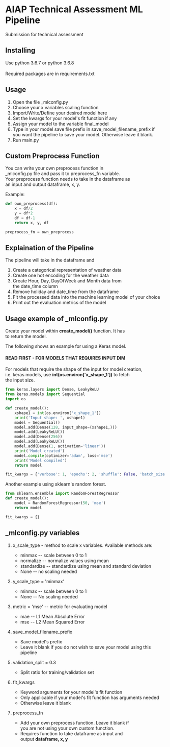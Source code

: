 # AIAP Technical Assessment ML Pipeline

Submission for technical assessment

## Installing

Use python 3.6.7 or python 3.6.8\
\
Required packages are in requirements.txt

## Usage

1. Open the file _mlconfig.py
2. Choose your x variables scaling function
3. Import/Write/Define your desired model here
4. Set the kwargs for your model's fit function if any
5. Assign your model to the variable final_model
6. Type in your model save file prefix in save_model_filename_prefix if\
you want the pipeline to save your model. Otherwise leave it blank.
7. Run main.py

## Custom Preprocess Function
You can write your own preprocess function in\
_mlconfig.py file and pass it to preprocess_fn variable.\
Your preprocess function needs to take in the dataframe as\
an input and output dataframe, x, y.

Example:
```python
def own_preprocess(df):
    x = df/2
    y = df*2
    df = df-1
    return x, y, df

preprocess_fn = own_preprocess
```

## Explaination of the Pipeline
The pipeline will take in the dataframe and
1. Create a categorical representation of weather data
2. Create one hot encoding for the weather data
3. Create Hour, Day, DayOfWeek and Month data from\
the date_time column
4. Remove holiday and date_time from the dataframe
5. Fit the processed data into the machine learning model of your choice
6. Print out the evaluation metrics of the model

## Usage example of _mlconfig.py
Create your model within **create_model()** function. It has\
to return the model.

The following shows an example for using a Keras model.

#### READ FIRST - FOR MODELS THAT REQUIRES INPUT DIM
For models that require the shape of the input for model creation,\
i.e. keras models, use **int(os.environ['x_shape_1'])** to fetch\
the input size.

```python
from keras.layers import Dense, LeakyReLU
from keras.models import Sequential
import os

def create_model():
    xshape1 = int(os.environ['x_shape_1'])
    print('Input shape: ', xshape1)
    model = Sequential()
    model.add(Dense(128, input_shape=(xshape1,)))
    model.add(LeakyReLU())
    model.add(Dense(256))
    model.add(LeakyReLU())
    model.add(Dense(1, activation='linear'))
    print('Model created')
    model.compile(optimizer='adam', loss='mse')
    print('Model compiled')
    return model

fit_kwargs = {'verbose': 1, 'epochs': 2, 'shuffle': False, 'batch_size': 128}
```

Another example using sklearn's random forest.

```python
from sklearn.ensemble import RandomForestRegressor
def create_model():
    model = RandomForestRegressor(50, 'mse')
    return model

fit_kwargs = {}
```

## _mlconfig.py variables
1. x_scale_type - method to scale x variables. Available methods are:
    - minmax -- scale between 0 to 1
    - normalize -- normalize values using mean
    - standardize -- standardize using mean and standard deviation
    - None --  no scaling needed
2. y_scale_type = 'minmax'
    - minmax -- scale between 0 to 1
    - None -- No scaling needed
3. metric = 'mse' -- metric for evaluating model
    - mae --  L1 Mean Absolute Error
    - mse -- L2 Mean Squared Error
4. save_model_filename_prefix 
    - Save model's prefix
    - Leave it blank if you do not wish to save your model using this pipeline
5. validation_split = 0.3
    - Split ratio for training/validation set
6. fit_kwargs
    - Keyword arguments for your model's fit function
    - Only applicable if your model's fit function has arguments needed
    - Otherwise leave it blank
    
7. preprocess_fn
    - Add your own preprocess function. Leave it blank if\
    you are not using your own custom function.
    - Requires function to take dataframe as input and\
    output **dataframe, x, y**
